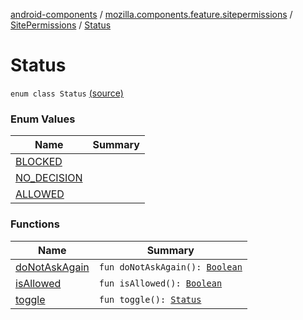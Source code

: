 [android-components](../../../index.md) / [mozilla.components.feature.sitepermissions](../../index.md) / [SitePermissions](../index.md) / [Status](./index.md)

# Status

`enum class Status` [(source)](https://github.com/mozilla-mobile/android-components/blob/master/components/feature/sitepermissions/src/main/java/mozilla/components/feature/sitepermissions/SitePermissions.kt#L26)

### Enum Values

| Name | Summary |
|---|---|
| [BLOCKED](-b-l-o-c-k-e-d.md) |  |
| [NO_DECISION](-n-o_-d-e-c-i-s-i-o-n.md) |  |
| [ALLOWED](-a-l-l-o-w-e-d.md) |  |

### Functions

| Name | Summary |
|---|---|
| [doNotAskAgain](do-not-ask-again.md) | `fun doNotAskAgain(): `[`Boolean`](https://kotlinlang.org/api/latest/jvm/stdlib/kotlin/-boolean/index.html) |
| [isAllowed](is-allowed.md) | `fun isAllowed(): `[`Boolean`](https://kotlinlang.org/api/latest/jvm/stdlib/kotlin/-boolean/index.html) |
| [toggle](toggle.md) | `fun toggle(): `[`Status`](./index.md) |
